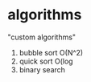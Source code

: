 # algorithms
"custom algorithms"
1) bubble sort O(N^2) 
2) quick sort O(log
3) binary search 
   
  
